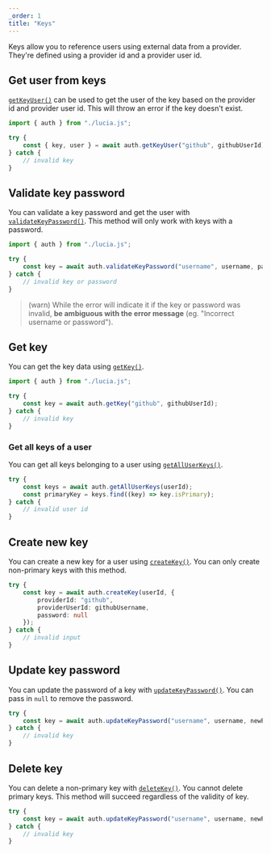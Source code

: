 ```yaml
---
_order: 1
title: "Keys"
---
```


Keys allow you to reference users using external data from a provider. They're defined using a provider id and a provider user id.

## Get user from keys

[`getKeyUser()`](/reference/api/server-api#getkeyuser) can be used to get the user of the key based on the provider id and provider user id. This will throw an error if the key doesn't exist.

```ts
import { auth } from "./lucia.js";

try {
	const { key, user } = await auth.getKeyUser("github", githubUserId);
} catch {
	// invalid key
}
```

## Validate key password

You can validate a key password and get the user with [`validateKeyPassword()`](/reference/api/server-api#validatekeypassword). This method will only work with keys with a password.

```ts
import { auth } from "./lucia.js";

try {
	const key = await auth.validateKeyPassword("username", username, password);
} catch {
	// invalid key or password
}
```

> (warn) While the error will indicate it if the key or password was invalid, **be ambiguous with the error message** (eg. "Incorrect username or password").

## Get key

You can get the key data using [`getKey()`](/reference/api/server-api#getkey).

```ts
import { auth } from "./lucia.js";

try {
	const key = await auth.getKey("github", githubUserId);
} catch {
	// invalid key
}
```

### Get all keys of a user

You can get all keys belonging to a user using [`getAllUserKeys()`](/reference/api/server-api#getalluserkeys).

```ts
try {
	const keys = await auth.getAllUserKeys(userId);
	const primaryKey = keys.find((key) => key.isPrimary);
} catch {
	// invalid user id
}
```

## Create new key

You can create a new key for a user using [`createKey()`](/reference/api/server-api#createkey). You can only create non-primary keys with this method.

```ts
try {
	const key = await auth.createKey(userId, {
		providerId: "github",
		providerUserId: githubUsername,
		password: null
	});
} catch {
	// invalid input
}
```

## Update key password

You can update the password of a key with [`updateKeyPassword()`](/reference/api/server-api#createkey). You can pass in `null` to remove the password.

```ts
try {
	const key = await auth.updateKeyPassword("username", username, newPassword);
} catch {
	// invalid key
}
```

## Delete key

You can delete a non-primary key with [`deleteKey()`](/reference/api/server-api#deletekey). You cannot delete primary keys. This method will succeed regardless of the validity of key.

```ts
try {
	const key = await auth.updateKeyPassword("username", username, newPassword);
} catch {
	// invalid key
}
```
